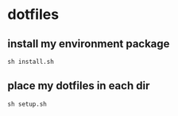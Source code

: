 # dotfiles

## install my environment package

```
sh install.sh
```

## place my dotfiles in each dir

```
sh setup.sh
```
